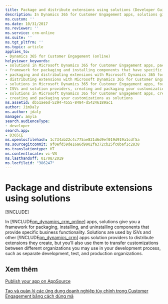 ```yaml
---
title: Package and distribute extensions using solutions (Developer Guide for Dynamics 365 for Customer Engagement apps) | MicrosoftDocs
description: In Dynamics 365 for Customer Engagement apps, solutions give you a framework for packaging, installing, and uninstalling components that provide specific business functionality. Solutions are used by ISVs and other Dynamics 365 for Customer Engagement apps solution providers to distribute extensions they create, but you’ll also use them to transfer customizations between different organizations you may use in your development process, such as separate development, test, and production organizations.
ms.custom: ''
ms.date: 10/31/2017
ms.reviewer: ''
ms.service: crm-online
ms.suite: ''
ms.tgt_pltfrm: ''
ms.topic: article
applies_to:
- Dynamics 365 for Customer Engagement (online)
helpviewer_keywords:
- solutions in Microsoft Dynamics 365 for Customer Engagement apps, packaging and distributing extensions
- framework for packaging and installing components that have specific business functionality, solutions in Microsoft Dynamics 365 for Customer Engagement apps
- packaging and distributing extensions with Microsoft Dynamics 365 for Customer Engagement apps solutions
- distributing extensions with Microsoft Dynamics 365 for Customer Engagement apps solutions
- solutions in Microsoft Dynamics 365 for Customer Engagement apps, for ISVs and solution providers
- ISVs and solution providers, creating and packaging your customizations as solutions
- solutions in Microsoft Dynamics 365 for Customer Engagement apps, creating and packaging your customizations as solutions
- creating and packaging your customizations as solutions
ms.assetid: db51ae6d-5294-4555-8484-d54246189ac1
author: JimDaly
ms.author: jdaly
manager: amyla
search.audienceType:
- developer
search.app:
- D365CE
ms.openlocfilehash: 1c734ab22c4c775ae831d6d9ef019d919a1cdf5a
ms.sourcegitcommit: 9f0efd59de16a6d9902fa372cb25fc0baf1c2838
ms.translationtype: HT
ms.contentlocale: vi-VN
ms.lasthandoff: 01/08/2019
ms.locfileid: "386247"
---
```

# <a name="package-and-distribute-extensions-using-solutions"></a>Package and distribute extensions using solutions

[!INCLUDE[](../includes/cc_applies_to_update_9_0_0.md)]

In [!INCLUDE[pn_dynamics_crm_online](../includes/pn-dynamics-crm-online.md)] apps, solutions give you a framework for packaging, installing, and uninstalling components that provide specific business functionality. Solutions are used by ISVs and other [!INCLUDE[pn_dynamics_crm](../includes/pn-dynamics-crm.md)] apps solution providers to distribute extensions they create, but you’ll also use them to transfer customizations between different organizations you may use in your development process, such as separate development, test, and production organizations.  
  
## <a name="see-also"></a>Xem thêm
  
[Publish your app on AppSource](publish-app-appsource.md)

[Tạo và quản lý các ứng dụng doanh nghiệp tùy chỉnh trong Customer Engagement bằng cách dùng mã](create-manage-custom-business-apps-using-code.md)  
  
 
